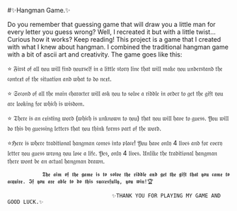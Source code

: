 #✨Hangman Game.✨

Do you remember that guessing game that will draw you a little man for every letter you guess wrong? Well, I recreated it but with a little twist... Curious how it works? Keep reading! This project is a game that I created with what I knew about hangman. I combined the traditional hangman game with a bit of ascii art and creativity. The game goes like this:

⭐️ 𝔉𝔦𝔯𝔰𝔱 𝔬𝔣 𝔞𝔩𝔩 𝔶𝔬𝔲 𝔴𝔦𝔩𝔩 𝔣𝔦𝔫𝔡 𝔶𝔬𝔲𝔯𝔰𝔢𝔩𝔣 𝔦𝔫 𝔞 𝔩𝔦𝔱𝔱𝔩𝔢 𝔰𝔱𝔬𝔯𝔶 𝔩𝔦𝔫𝔢 𝔱𝔥𝔞𝔱 𝔴𝔦𝔩𝔩 𝔪𝔞𝔨𝔢 𝔶𝔬𝔲 𝔲𝔫𝔡𝔢𝔯𝔰𝔱𝔞𝔫𝔡 𝔱𝔥𝔢 𝔠𝔬𝔫𝔱𝔢𝔵𝔱 𝔬𝔣 𝔱𝔥𝔢 𝔰𝔦𝔱𝔲𝔞𝔱𝔦𝔬𝔫 𝔞𝔫𝔡 𝔴𝔥𝔞𝔱 𝔱𝔬 𝔡𝔬 𝔫𝔢𝔵𝔱.

⭐️ 𝔖𝔢𝔠𝔬𝔫𝔡 𝔬𝔣 𝔞𝔩𝔩 𝔱𝔥𝔢 𝔪𝔞𝔦𝔫 𝔠𝔥𝔞𝔯𝔞𝔠𝔱𝔢𝔯 𝔴𝔦𝔩𝔩 𝔞𝔰𝔨 𝔶𝔬𝔲 𝔱𝔬 𝔰𝔬𝔩𝔳𝔢 𝔞 𝔯𝔦𝔡𝔡𝔩𝔢 𝔦𝔫 𝔬𝔯𝔡𝔢𝔯 𝔱𝔬 𝔤𝔢𝔱 𝔱𝔥𝔢 𝔤𝔦𝔣𝔱 𝔶𝔬𝔲 𝔞𝔯𝔢 𝔩𝔬𝔬𝔨𝔦𝔫𝔤 𝔣𝔬𝔯 𝔴𝔥𝔦𝔠𝔥 𝔦𝔰 𝔴𝔦𝔰𝔡𝔬𝔪.

⭐️ 𝔗𝔥𝔢𝔯𝔢 𝔦𝔰 𝔞𝔫 𝔢𝔵𝔦𝔰𝔱𝔦𝔫𝔤 𝔴𝔬𝔯𝔡 (𝔴𝔥𝔦𝔠𝔥 𝔦𝔰 𝔲𝔫𝔨𝔫𝔬𝔴𝔫 𝔱𝔬 𝔶𝔬𝔲) 𝔱𝔥𝔞𝔱 𝔶𝔬𝔲 𝔴𝔦𝔩𝔩 𝔥𝔞𝔳𝔢 𝔱𝔬 𝔤𝔲𝔢𝔰𝔰. 𝔜𝔬𝔲 𝔴𝔦𝔩𝔩 𝔡𝔬 𝔱𝔥𝔦𝔰 𝔟𝔶 𝔤𝔲𝔢𝔰𝔰𝔦𝔫𝔤 𝔩𝔢𝔱𝔱𝔢𝔯𝔰 𝔱𝔥𝔞𝔱 𝔶𝔬𝔲 𝔱𝔥𝔦𝔫𝔨 𝔣𝔬𝔯𝔪𝔰 𝔭𝔞𝔯𝔱 𝔬𝔣 𝔱𝔥𝔢 𝔴𝔬𝔯𝔡.

⭐️ℌ𝔢𝔯𝔢 𝔦𝔰 𝔴𝔥𝔢𝔯𝔢 𝔱𝔯𝔞𝔡𝔦𝔱𝔦𝔬𝔫𝔞𝔩 𝔥𝔞𝔫𝔤𝔪𝔞𝔫 𝔠𝔬𝔪𝔢𝔰 𝔦𝔫𝔱𝔬 𝔭𝔩𝔞𝔠𝔢! 𝔜𝔬𝔲 𝔥𝔞𝔳𝔢 𝔬𝔫𝔩𝔶 4 𝔩𝔦𝔳𝔢𝔰 𝔞𝔫𝔡 𝔣𝔬𝔯 𝔢𝔳𝔢𝔯𝔶 𝔩𝔢𝔱𝔱𝔢𝔯 𝔶𝔬𝔲 𝔤𝔲𝔢𝔰𝔰 𝔴𝔯𝔬𝔫𝔤 𝔶𝔬𝔲 𝔩𝔬𝔰𝔢 𝔞 𝔩𝔦𝔣𝔢. 𝔜𝔢𝔰, 𝔬𝔫𝔩𝔶 4 𝔩𝔦𝔳𝔢𝔰. 𝔘𝔫𝔩𝔦𝔨𝔢 𝔱𝔥𝔢 𝔱𝔯𝔞𝔡𝔦𝔱𝔦𝔬𝔫𝔞𝔩 𝔥𝔞𝔫𝔤𝔪𝔞𝔫 𝔱𝔥𝔢𝔯𝔢 𝔴𝔬𝔫𝔱 𝔟𝔢 𝔞𝔫 𝔞𝔠𝔱𝔲𝔞𝔩 𝔥𝔞𝔫𝔤𝔪𝔞𝔫 𝔡𝔯𝔞𝔴𝔫.

               𝕿𝖍𝖊 𝖆𝖎𝖒 𝖔𝖋 𝖙𝖍𝖊 𝖌𝖆𝖒𝖊 𝖎𝖘 𝖙𝖔 𝖘𝖔𝖑𝖛𝖊 𝖙𝖍𝖊 𝖗𝖎𝖉𝖉𝖑𝖊 𝖆𝖓𝖉 𝖌𝖊𝖙 𝖙𝖍𝖊 𝖌𝖎𝖋𝖙 𝖙𝖍𝖆𝖙 𝖞𝖔𝖚 𝖈𝖆𝖒𝖊 𝖙𝖔 𝖆𝖈𝖖𝖚𝖎𝖗𝖊. 𝕴𝖋 𝖞𝖔𝖚 𝖆𝖗𝖊 𝖆𝖇𝖑𝖊 𝖙𝖔 𝖉𝖔 𝖙𝖍𝖎𝖘 𝖘𝖚𝖈𝖈𝖊𝖘𝖋𝖚𝖑𝖑𝖞, 𝖞𝖔𝖚 𝖜𝖎𝖓!🏆

                                     ✨𝚃𝙷𝙰𝙽𝙺 𝚈𝙾𝚄 𝙵𝙾𝚁 𝙿𝙻𝙰𝚈𝙸𝙽𝙶 𝙼𝚈 𝙶𝙰𝙼𝙴 𝙰𝙽𝙳 𝙶𝙾𝙾𝙳 𝙻𝚄𝙲𝙺.✨
